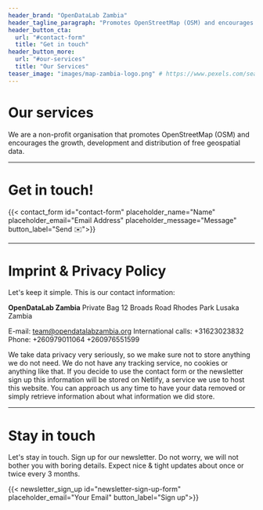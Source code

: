 ```yaml
---
header_brand: "OpenDataLab Zambia"
header_tagline_paragraph: "Promotes OpenStreetMap (OSM) and encourages the growth, development and distribution of free geospatial data"
header_button_cta:
  url: "#contact-form"
  title: "Get in touch"
header_button_more:
  url: "#our-services"
  title: "Our Services"
teaser_image: "images/map-zambia-logo.png" # https://www.pexels.com/search/product%20testing/
---
```


# Our services

We are a non-profit organisation that promotes OpenStreetMap (OSM) and encourages the growth, development and distribution of free geospatial data.

---

# Get in touch!

{{< contact_form id="contact-form" placeholder_name="Name" placeholder_email="Email Address" placeholder_message="Message" button_label="Send ✉️">}}

---

# Imprint & Privacy Policy

Let's keep it simple. This is our contact information:

**OpenDataLab Zambia**
Private Bag
12 Broads Road
Rhodes Park
Lusaka
Zambia

E-mail: team@opendatalabzambia.org
International calls: +31623023832
Phone: +260979011064 +260976551599

We take data privacy very seriously, so we make sure not to store anything we do not need. We do not have any tracking service, no cookies or anything like that. If you decide to use the contact form or the newsletter sign up this information will be stored on Netlify, a service we use to host this website. You can approach us any time to have your data removed or simply retrieve information about what information we did store.

---

# Stay in touch

Let's stay in touch. Sign up for our newsletter. Do not worry, we will not bother you with boring details. Expect nice & tight updates about once or twice every 3 months.

{{< newsletter_sign_up id="newsletter-sign-up-form" placeholder_email="Your Email" button_label="Sign up">}}
